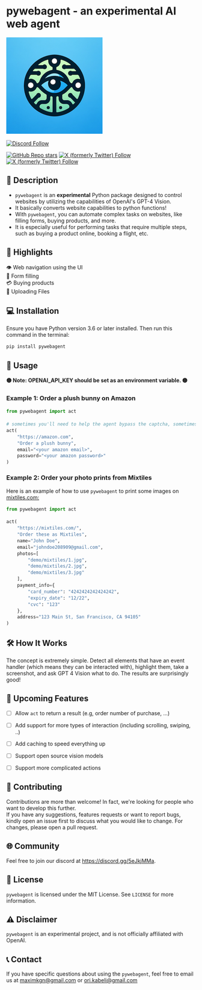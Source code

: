 # pywebagent - an experimental AI web agent
![pywebagent](logo.png "Logo")

[![Discord Follow](https://dcbadge.vercel.app/api/server/5eJkjMMa?style=for-the-badge)](https://discord.gg/5eJkjMMa)

[![GitHub Repo stars](https://img.shields.io/github/stars/pywebagent/pywebagent?style=social)](https://github.com/pywebagent/pywebagent)
[![X (formerly Twitter) Follow](https://img.shields.io/twitter/follow/kogan_maxim)](https://twitter.com/kogan_maxim)
[![X (formerly Twitter) Follow](https://img.shields.io/twitter/follow/OriKabeli)](https://twitter.com/OriKabeli)


## 📝 Description

* `pywebagent` is an <b>experimental</b> Python package designed to control websites by utilizing the capabilities of OpenAI's GPT-4 Vision.  
* It basically converts website capabilities to python functions!
* With `pywebagent`, you can automate complex tasks on websites, like filling forms, buying products, and more.  
* It is especially useful for performing tasks that require multiple steps, such as buying a product online, booking a flight, etc.

## 🌟 Highlights

👁️ Web navigation using the UI  
📝 Form filling  
💳 Buying products  
📁 Uploading Files

## 💻 Installation

Ensure you have Python version 3.6 or later installed. Then run this command in the terminal:

```bash
pip install pywebagent
```

## 🚀 Usage

<b>🟡 Note: OPENAI_API_KEY should be set as an environment variable. 🟡</b>

### Example 1: Order a plush bunny on Amazon
```python
from pywebagent import act

# sometimes you'll need to help the agent bypass the captcha, sometimes it will succeed by itself
act(
    "https://amazon.com", 
    "Order a plush bunny", 
    email="<your amazon email>", 
    password="<your amazon password>"
)
```


### Example 2: Order your photo prints from Mixtiles
Here is an example of how to use `pywebagent` to print some images on [mixtiles.com:](https://mixtiles.com/)

```python
from pywebagent import act

act(
    "https://mixtiles.com/",
    "Order these as Mixtiles",
    name="John Doe",
    email="johndoe208909@gmail.com",
    photos=[
        "demo/mixtiles/1.jpg",
        "demo/mixtiles/2.jpg",
        "demo/mixtiles/3.jpg"
    ],
    payment_info={
        "card_number": "4242424242424242",
        "expiry_date": "12/22",
        "cvc": "123"
    },
    address="123 Main St, San Francisco, CA 94105"
)
```

## 🛠️ How It Works
The concept is extremely simple. Detect all elements that have an event handler (which means they can be interacted with), highlight them, take a screenshot, and ask GPT 4 Vision what to do. The results are surprisingly good!


## 📅 Upcoming Features
- [ ] Allow `act` to return a result (e.g, order number of purchase, ...)
- [ ] Add support for more types of interaction (including scrolling, swiping, ..)
- [ ] Add caching to speed everything up
- [ ] Support open source vision models
- [ ] Support more complicated actions


## 🤝 Contributing 
Contributions are more than welcome! In fact, we're looking for people who want to develop this further.  
If you have any suggestions, features requests or want to report bugs, kindly open an issue first to discuss what you would like to change. For changes, please open a pull request.

## 🌐 Community
Feel free to join our discord at https://discord.gg/5eJkjMMa. 

## 📜 License

`pywebagent` is licensed under the MIT License. See `LICENSE` for more information.

## ⚠️ Disclaimer

`pywebagent` is an experimental project, and is not officially affiliated with OpenAI.

## 📞 Contact 

If you have specific questions about using the `pywebagent`, feel free to email us at maximkgn@gmail.com or ori.kabeli@gmail.com

